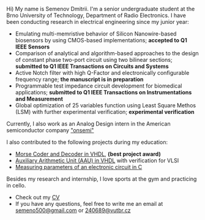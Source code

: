 Hi) My name is Semenov Dmitrii. I'm a senior undergraduate student at the Brno University of Technology, Department of Radio Electronics. I have been conducting research in electrical engineering since my junior year:
* Emulating multi-memristive behavior of Silicon Nanowire-based biosensors by using CMOS-based implementations; __accepted to Q1 IEEE Sensors__
* Comparison of analytical and algorithm-based approaches to the design of constant phase two-port circuit using two bilinear sections; __submitted to Q1 IEEE Transactions on Circuits and Systems__
* Active Notch filter with high Q-Factor and electronically configurable frequency range; __the manuscript is in preparation__
* Programmable test impedance circuit development for biomedical applications; __submitted to Q1 IEEE Transactions on Instrumentations and Measurement__
* Global optimization of 25 variables function using Least Square Methos (LSM) with further experimental verification; __experimental verification__

Currently, I also work as an Analog Design intern in the American semiconductor company ["onsemi"](https://www.onsemi.com)

I also contributed to the following projects during my education:
* [Morse Coder and Decoder in VHDL](https://github.com/dmitrii-semenov/morse-coder-decoder), __(best project award)__
* [Auxiliary Arithmetic Unit (AAU) in VHDL](https://github.com/dmitrii-semenov/VHDL-VLSI) with verification for VLSI
* [Measuring parameters of an electronic circuit in C](https://github.com/dmitrii-semenov/measuring_electricity)

Besides my research and internship, I love sports at the gym and practicing in cello. 

* Check out my [CV](https://github.com/dmitrii-semenov/dmitrii-semenov/blob/main/CV.pdf)
* If you have any questions, feel free to write me an email at semeno500@gmail.com or 240689@vutbr.cz
